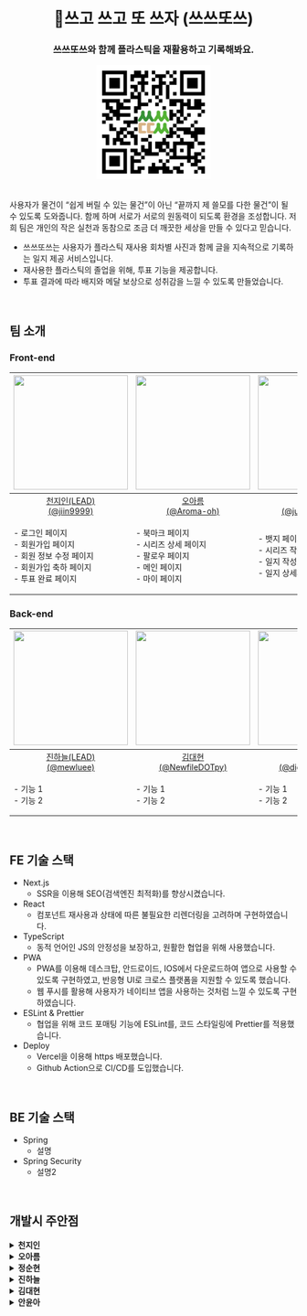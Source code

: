 <div align="center">
  <h1>🌿쓰고 쓰고 또 쓰자 (쓰쓰또쓰)</h1>
</div>

<div align="center">
  <h3>쓰쓰또쓰와 함께 플라스틱을 재활용하고 기록해봐요.</h3>
  <img src="https://raw.githubusercontent.com/codestates-seb/seb43_main_008/main/client/public/images/qrCode.png" width="200px" height="200px">
</div>

<br/>

사용자가 물건이 “쉽게 버릴 수 있는 물건”이 아닌 “끝까지 제 쓸모를 다한 물건”이 될 수 있도록 도와줍니다.
함께 하며 서로가 서로의 원동력이 되도록 환경을 조성합니다.
저희 팀은 개인의 작은 실천과 동참으로 조금 더 깨끗한 세상을 만들 수 있다고 믿습니다.

-   쓰쓰또쓰는 사용자가 플라스틱 재사용 회차별 사진과 함께 글을 지속적으로 기록하는 일지 제공 서비스입니다.
-   재사용한 플라스틱의 졸업을 위해, 투표 기능을 제공합니다.
-   투표 결과에 따라 배지와 메달 보상으로 성취감을 느낄 수 있도록 만들었습니다.

<br/>

## 팀 소개

### Front-end

|                                  <img src="https://github.com/jiin9999.png" width="200px" height="200px">                                   |                           <img src="https://github.com/Aroma-oh.png" width="200px" height="200px">                            |                 <img src="https://github.com/jungsoonhyun.png" width="200px" height="200px">                  |
| :-----------------------------------------------------------------------------------------------------------------------------------------: | :---------------------------------------------------------------------------------------------------------------------------: | :-----------------------------------------------------------------------------------------------------------: |
|                                         [천지인(LEAD)<br/>(@jiin9999)](https://github.com/jiin9999)                                         |                                     [오아름<br/>(@Aroma-oh)](https://github.com/Aroma-oh)                                     |                         [정순현<br/>(@jungsoonhyun)](https://github.com/jungsoonhyun)                         |
| <p align="left">- 로그인 페이지<br/> - 회원가입 페이지<br/> - 회원 정보 수정 페이지<br/> - 회원가입 축하 페이지<br/> - 투표 완료 페이지</p> | <p align="left">- 북마크 페이지<br/> - 시리즈 상세 페이지</br> - 팔로우 페이지</br> - 메인 페이지</br> - 마이 페이지</br></p> | <p align="left">- 뱃지 페이지<br/> - 시리즈 작성페이지<br/> - 일지 작성 페이지</br>- 일지 상세페이지</br></p> |

### Back-end

| <img src="https://github.com/mewluee.png" width="200px" height="200px"> | <img src="https://github.com/NewfileDOTpy.png" width="200px" height="200px"> | <img src="https://github.com/digital-hamster.png" width="200px" height="200px"> |
| :---------------------------------------------------------------------: | :--------------------------------------------------------------------------: | :-----------------------------------------------------------------------------: |
|        [진하늘(LEAD)<br/>(@mewluee)](https://github.com/mewluee)        |        [김대현<br/>(@NewfileDOTpy)](https://github.com/NewfileDOTpy)         |       [안윤아<br/>(@digital-hamster)](https://github.com/digital-hamster)       |
|               <p align="left">- 기능 1</br> - 기능 2 </p>               |                 <p align="left">- 기능 1</br> - 기능 2 </p>                  |                   <p align="left">- 기능 1</br> - 기능 2 </p>                   |

<br/>

## FE 기술 스택

-   Next.js
    -   SSR을 이용해 SEO(검색엔진 최적화)를 향상시켰습니다.
-   React
    -   컴포넌트 재사용과 상태에 따른 불필요한 리렌더링을 고려하며 구현하였습니다.
-   TypeScript
    -   동적 언어인 JS의 안정성을 보장하고, 원활한 협업을 위해 사용했습니다.
-   PWA
    -   PWA를 이용해 데스크탑, 안드로이드, IOS에서 다운로드하여 앱으로 사용할 수 있도록 구현하였고, 반응형 UI로 크로스 플랫폼을 지원할 수 있도록 했습니다.
    -   웹 푸시를 활용해 사용자가 네이티브 앱을 사용하는 것처럼 느낄 수 있도록 구현하였습니다.
-   ESLint & Prettier
    -   협업을 위해 코드 포매팅 기능에 ESLint를, 코드 스타일링에 Prettier를 적용했습니다.
-   Deploy
    -   Vercel을 이용해 https 배포했습니다.
    -   Github Action으로 CI/CD를 도입했습니다.

<br/>

## BE 기술 스택

-   Spring
    -   설명
-   Spring Security
    -   설명2

<br/>

## 개발시 주안점

<details>
<summary><b>천지인</b></summary><br/>
  
- 로그인 페이지
  - 이런 이유로 이런 이런 기술을 적용해서 이렇게 만들어 보았습니다.
- 회원가입 페이지
  - 이런 이유로 이런 이런 기술을 적용해서 이렇게 만들어 보았습니다.
- 회원 정보 수정 페이지
  - 이런 이유로 이런 이런 기술을 적용해서 이렇게 만들어 보았습니다.
  
</details>

<details>
<summary><b>오아름</b></summary><br/>

  
- 메인 페이지
  
 ![](https://velog.velcdn.com/images/on002way/post/9b0073bf-e650-48de-8b53-4b709e4a542d/image.gif) 
  
 ✅ 비회원도 조회가 가능한 유일한 페이지! 메인 페이지는 모두가 조회가 가능한 유일한 페이지입니다. 
  따라서 개별 시리즈는 새로운 사용자의 궁금증을 유도하여 회원가입으로 연결하는 역할을 해야합니다.
  이를 위해 시리즈의 사진 영역을 넓게 잡아 시각적인 이목을 끌고자 했으며, “n번 사용”정보를 노출하였습니다. 
  (비닐봉지를 30번 사용한 시리즈라면 궁금하지 않을까요? 👀) 
  
✅ 사용자의 빠른 탐색을 위해 무한 스크롤을 적용했습니다.
많은 이미지 로딩이 필요한 메인페이지는 최초 렌더가 느리다는 단점이 있습니다. 
  이를 해결하기 위해 api 요청 1회당 12개의 데이터만 불러오는 무한 스크롤을 적용하였습니다.

- 시리즈 상세 페이지
  
![](https://velog.velcdn.com/images/on002way/post/3047f626-a0f2-4efa-bef2-cc6a7c47ae12/image.gif)
  
✅ 기능별로 컴포넌트를 분할했습니다. 
시리즈 상세페이지는 다양한 기능(데이로그 조회, 북마크, 투표, 댓글)이 들어가는 페이지입니다. 각 기능은 개별 api가 존재하기 때문에 불필요한 리렌더링 방지를 위해 컴포넌트를 분할 했습니다. 
  
✅ 사용자의 빠른 탐색을 위해 무한 스크롤을 적용했습니다.
데이로그도 많은 이미지 로딩이 필요한 페이지입니다. 따라서 무한 스크롤을 통해 단위 별로 데이터를 호출하여 빠른 로딩을 주고자 했습니다. 

- 마이 페이지
  
![](https://velog.velcdn.com/images/on002way/post/ecfbc362-e5f0-44f8-b079-8b0f92a8d97d/image.gif)
  
✅ 조건으로 UI를 구분하여 컴포넌트를 재사용했습니다. 
마이페이지는 "자신"의 페이지 접속의 경우와 "타인"의 페이지 접속의 경우 UI가 구분됩니다. UI의 글씨 혹은 연결 링크만 변경되기 때문에, 페이지를 나눠 중복 코드를 작성하기 보다는 조건문을 주어 다른 UI가 렌더되도록 하였습니다. 
  
✅ 다양한 시리즈 상태의 구분이 필요했습니다.
시리즈는 투표 결과에 따라 메달을 부여받을 수도, 재사용을 해야할 수도 있습니다. 이러한 상태가 피드의 UI상으로 구분되어 사용자가 즉각적으로 확인할 수 있도록 구현했습니다. 

  
</details>

<details>
<summary><b>정순현</b></summary><br/>
  
- 로그인 페이지
  - 이런 이유로 이런 이런 기술을 적용해서 이렇게 만들어 보았습니다.
- 회원가입 페이지
  - 이런 이유로 이런 이런 기술을 적용해서 이렇게 만들어 보았습니다.
- 회원 정보 수정 페이지
  - 이런 이유로 이런 이런 기술을 적용해서 이렇게 만들어 보았습니다.
  
</details>

<details>
<summary><b>진하늘</b></summary><br/>
  
- 로그인 페이지
  - 이런 이유로 이런 이런 기술을 적용해서 이렇게 만들어 보았습니다.
- 회원가입 페이지
  - 이런 이유로 이런 이런 기술을 적용해서 이렇게 만들어 보았습니다.
- 회원 정보 수정 페이지
  - 이런 이유로 이런 이런 기술을 적용해서 이렇게 만들어 보았습니다.
  
</details>

<details>
<summary><b>김대현</b></summary><br/>
  
- 로그인 페이지
  - 이런 이유로 이런 이런 기술을 적용해서 이렇게 만들어 보았습니다.
- 회원가입 페이지
  - 이런 이유로 이런 이런 기술을 적용해서 이렇게 만들어 보았습니다.
- 회원 정보 수정 페이지
  - 이런 이유로 이런 이런 기술을 적용해서 이렇게 만들어 보았습니다.
  
</details>

<details>
<summary><b>안윤아</b></summary><br/>
  
- 로그인 페이지
  - 이런 이유로 이런 이런 기술을 적용해서 이렇게 만들어 보았습니다.
- 회원가입 페이지
  - 이런 이유로 이런 이런 기술을 적용해서 이렇게 만들어 보았습니다.
- 회원 정보 수정 페이지
  - 이런 이유로 이런 이런 기술을 적용해서 이렇게 만들어 보았습니다.
  
</details>
